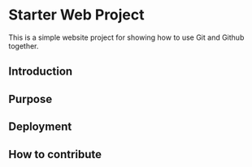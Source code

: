 # Starter Web Project

This is a simple website project for showing how to use Git and Github together.

## Introduction

## Purpose

## Deployment


## How to contribute